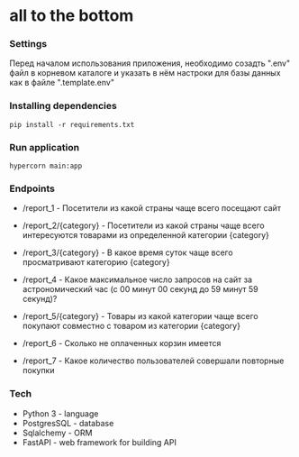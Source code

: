 # all to the bottom




### Settings

Перед началом использования приложения, необходимо созадть ".env" файл в корневом каталоге и указать в нём настроки для базы данных как в файле ".template.env" 
### Installing dependencies
```
pip install -r requirements.txt
```

### Run application
```
hypercorn main:app
```
### Endpoints
- /report_1 - Посетители из какой страны чаще всего посещают сайт
- /report_2/{category} - Посетители из какой страны чаще всего интересуются товарами из определенной категории {category}
- /report_3/{category} - В какое время суток чаще всего просматривают категорию {category}
- /report_4 - Какое максимальное число запросов на сайт за астрономический час (c 00 минут 00 секунд до 59 минут 59 секунд)?
 
- /report_5/{category} - Товары из какой категории чаще всего покупают совместно с товаром из категории {category}
- /report_6 - Сколько не оплаченных корзин имеется
- /report_7 - Какое количество пользователей совершали повторные покупки

### Tech
- Python 3 - language 
- PostgresSQL - database
- Sqlalchemy - ORM
- FastAPI - web framework for building API
